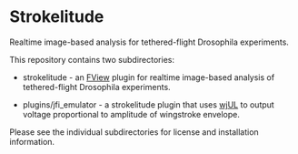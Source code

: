 Strokelitude
============

Realtime image-based analysis for tethered-flight Drosophila
experiments.

This repository contains two subdirectories:

 * strokelitude - an [FView](http://code.astraw.com/projects/motmot/fview.html)
   plugin for realtime image-based analysis of tethered-flight Drosophila
   experiments.

 * plugins/jfi_emulator - a strokelitude plugin that uses
   [wjUL](http://code.astraw.com/wjUL/) to output voltage proportional
   to amplitude of wingstroke envelope.

Please see the individual subdirectories for license and installation
information.
